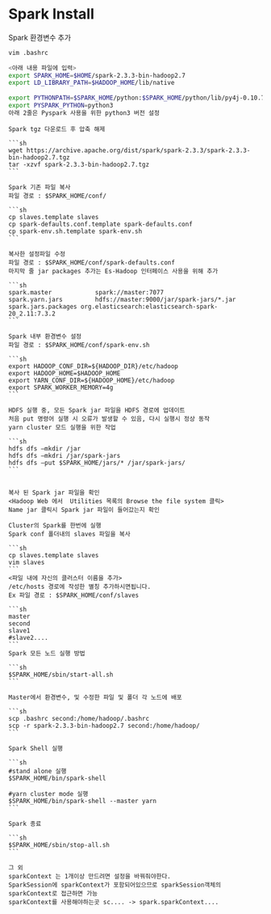 # Spark Install

Spark 환경변수 추가
    
 ```sh
 vim .bashrc
    
 <아래 내용 파일에 입력>
export SPARK_HOME=$HOME/spark-2.3.3-bin-hadoop2.7
export LD_LIBRARY_PATH=$HADOOP_HOME/lib/native
    
export PYTHONPATH=$SPARK_HOME/python:$SPARK_HOME/python/lib/py4j-0.10.7-src.zip:$PYTHONPATH
export PYSPARK_PYTHON=python3
아래 2줄은 Pyspark 사용을 위한 python3 버전 설정
```
    
    
    Spark tgz 다운로드 후 압축 해제
    
    ```sh
    wget https://archive.apache.org/dist/spark/spark-2.3.3/spark-2.3.3-bin-hadoop2.7.tgz
    tar -xzvf spark-2.3.3-bin-hadoop2.7.tgz
    ```
    
    Spark 기존 파일 복사
    파일 경로 : $SPARK_HOME/conf/
    
    ```sh
    cp slaves.template slaves
    cp spark-defaults.conf.template spark-defaults.conf
    cp spark-env.sh.template spark-env.sh
    ```
    
    복사한 설정파일 수정
    파일 경로 : $SPARK_HOME/conf/spark-defaults.conf
    마지막 줄 jar packages 추가는 Es-Hadoop 인터페이스 사용을 위해 추가
    
    ```sh
    spark.master            spark://master:7077
    spark.yarn.jars         hdfs://master:9000/jar/spark-jars/*.jar
    spark.jars.packages org.elasticsearch:elasticsearch-spark-20_2.11:7.3.2
    ```
    
    Spark 내부 환경변수 설정
    파일 경로 : $SPARK_HOME/conf/spark-env.sh
    
    ```sh
    export HADOOP_CONF_DIR=${HADOOP_DIR}/etc/hadoop
    export HADOOP_HOME=$HADOOP_HOME
    export YARN_CONF_DIR=${HADOOP_HOME}/etc/hadoop
    export SPARK_WORKER_MEMORY=4g
    ```
    
    HDFS 실행 중, 모든 Spark jar 파일을 HDFS 경로에 업데이트
    처음 put 명령어 실행 시 오류가 발생할 수 있음, 다시 실행시 정상 동작
    yarn cluster 모드 실행을 위한 작업
    
    ```sh
    hdfs dfs –mkdir /jar
    hdfs dfs –mkdri /jar/spark-jars
    hdfs dfs –put $SPARK_HOME/jars/* /jar/spark-jars/
    ```
    
    
    복사 된 Spark jar 파일을 확인 
    <Hadoop Web 에서  Utilities 목록의 Browse the file system 클릭>
    Name jar 클릭시 Spark jar 파일이 들어갔는지 확인
    
    Cluster의 Spark를 한번에 실행
    Spark conf 폴더내의 slaves 파일을 복사
    
    ```sh
    cp slaves.template slaves
    vim slaves
    ```
    <파일 내에 자신의 클러스터 이름을 추가>
    /etc/hosts 경로에 작성한 별칭 추가하시면됩니다.
    Ex 파일 경로 : $SPARK_HOME/conf/slaves
    
    ```sh
    master
    second
    slave1
    #slave2....
    ```
    Spark 모든 노드 실행 방법
    
    ```sh
    $SPARK_HOME/sbin/start-all.sh
    ```
    
    Master에서 환경변수, 및 수정한 파일 및 폴더 각 노드에 배포
    
    ```sh
    scp .bashrc second:/home/hadoop/.bashrc
    scp -r spark-2.3.3-bin-hadoop2.7 second:/home/hadoop/
    ```
    
    Spark Shell 실행
    
    ```sh
    #stand alone 실행
    $SPARK_HOME/bin/spark-shell
    
    #yarn cluster mode 실행
    $SPARK_HOME/bin/spark-shell --master yarn
    ```
    
    Spark 종료
    
    ```sh
    $SPARK_HOME/sbin/stop-all.sh
    ```
    
    그 외 
    sparkContext 는 1개이상 만드려면 설정을 바꿔줘야한다.
    SparkSession에 sparkContext가 포함되어있으므로 sparkSession객체의 sparkContext로 접근하면 가능
    sparkContext를 사용해야하는곳 sc.... -> spark.sparkContext....
    

